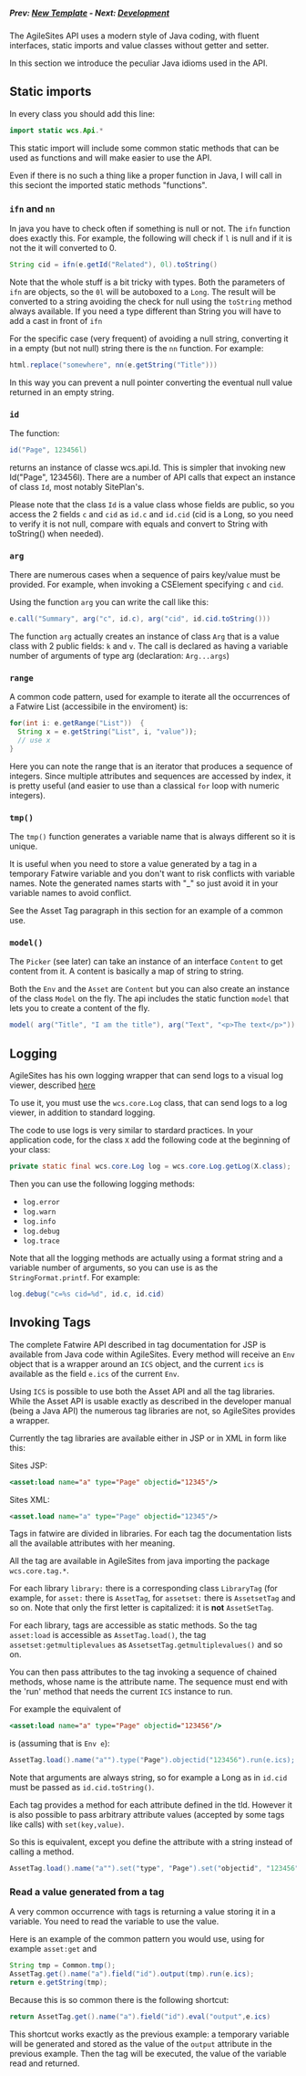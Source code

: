 ##### Prev:  [New Template](NewTemplate.md) - Next: [Development](Development.md)

The AgileSites API uses a modern style of Java coding, with fluent interfaces, static imports and value classes without getter and setter.

In this section we introduce the peculiar Java idioms used in the API.

## Static imports

In every class you should add this line:

```java
import static wcs.Api.*
```

This static import will include some common static methods that can be used as functions and will make easier to use the API.

Even if there is no such a thing like a proper function in Java, I will call in this seciont the imported static methods "functions".


### `ifn` and `nn`

In java you have to check often if something is null or not. The `ifn` function does exactly this. For example, the following will check if `l` is null and if it is not the it will converted to 0. 

```java
String cid = ifn(e.getId("Related"), 0l).toString()
```

Note that the whole stuff is a bit tricky with types. Both the parameters of `ifn` are objects, so the `0l` will be autoboxed to a `Long`. The result will be converted to a string avoiding the check for null using the `toString` method always available. If you need a type different than String you will have to add a cast in front of `ifn`

For the specific case (very frequent) of avoiding a null string, converting it in a empty (but not null) string there is the `nn` function. For example:

```java
html.replace("somewhere", nn(e.getString("Title")))
```

In this way you can prevent a null pointer converting the eventual null value returned in an empty string.

### `id`

The function: 

```java
id("Page", 123456l)
``` 

returns an instance of classe wcs.api.Id. This is simpler that invoking new Id("Page", 123456l). There are a number of API calls that expect an instance of class `Id`, most notably SitePlan's.

Please note that the class `Id` is a value class whose fields are public, so you access the 2 fields `c` and `cid` as `id.c` and `id.cid` (cid is a Long, so you need to verify it is not null, compare with equals and convert to String with toString() when needed).
 
### `arg` 

There are numerous cases when a sequence of pairs key/value must be provided. For example, when invoking a CSElement specifying `c` and `cid`.

Using the function `arg` you can write the call like this:

```java
e.call("Summary", arg("c", id.c), arg("cid", id.cid.toString()))
```

The function `arg` actually creates an instance of class `Arg` that is a value class with 2 public fields: `k` and `v`. The call is declared as having a variable number of arguments of type arg (declaration: `Arg...args`)

### `range`

A common code pattern, used for example to iterate all the occurrences of a Fatwire List (accessibile in the enviroment) is:

```java
for(int i: e.getRange("List"))  {
  String x = e.getString("List", i, "value"));
  // use x
}
```

Here you can note the range that is an iterator that  produces a sequence of integers. Since multiple attributes and sequences are accessed by index, it is pretty useful (and easier to use than a classical `for` loop with numeric integers).

### `tmp()`

The `tmp()` function generates a variable name that is always different so it is unique. 

It is useful when you need to store a value generated by a tag in a temporary Fatwire variable and you don't want to risk conflicts with variable names. Note the generated names starts with "_" so just avoid it in your variable names to avoid conflict.

See the Asset Tag paragraph in this section for an example of a common use.

### `model()`

The `Picker` (see later) can take an instance of an interface `Content` to get content from it. A content is basically a map of string to string.

Both the `Env` and the `Asset` are `Content` but you can also create an instance of the class `Model` on the fly. The api includes the static function `model` that lets you to create a content of the fly.

```java
model( arg("Title", "I am the title"), arg("Text", "<p>The text</p>"))
```
## Logging

AgileSites has his own logging wrapper that can send logs to a visual log viewer, described [here](../tutorial/Testing.md)

To use it, you must use the  `wcs.core.Log` class, that can send logs to a log viewer, in addition to standard logging.

The code to use logs is very similar to stardard practices. In your application code, for the class `X` add the following code at the beginning of your class:

```java
private static final wcs.core.Log log = wcs.core.Log.getLog(X.class);
```

Then you can use the following logging methods:

- `log.error`
- `log.warn`
- `log.info`
- `log.debug`
- `log.trace`

Note that all the logging methods are actually using a format string and a variable number of arguments, so you can use is as the `StringFormat.printf`. For example:

```java
log.debug("c=%s cid=%d", id.c, id.cid)
```

## Invoking Tags

The complete Fatwire API described in tag documentation for JSP is available from Java code within AgileSites. Every method will receive an `Env` object that is a wrapper around an `ICS` object, and the current `ics` is available as the field `e.ics` of the current `Env`.

Using `ICS` is possible to use both the Asset API and all the tag libraries. While the Asset API is usable exactly as described in the developer manual (being a Java API) the numerous tag libraries are not, so AgileSites provides a wrapper. 

Currently the tag libraries are available either in JSP or in XML in form like this:

Sites JSP:

```jsp
<asset:load name="a" type="Page" objectid="12345"/>
```

Sites XML:

```xml
<asset.load name="a" type="Page" objectid="12345"/>
```

Tags in fatwire are divided in libraries. For each tag the documentation lists all the available attributes with her meaning.

All the tag are available in AgileSites from java importing the package `wcs.core.tag.*`. 

For each library `library:` there is a corresponding class `LibraryTag` (for example, for `asset:` there is `AssetTag`, for `assetset:` there is `AssetsetTag` and so on. Note that only the first letter is capitalized: it is **not** `AssetSetTag`.

For each library, tags are accessible as static methods. So the tag `asset:load` is accessible as `AssetTag.load()`, the tag `assetset:getmultiplevalues` as `AssetsetTag.getmultiplevalues()` and so on.

You can then pass attributes to the tag invoking a sequence of chained methods, whose name is the attribute name. The sequence must end with the 'run' method that needs the current `ICS` instance to run. 

For example the equivalent of 

```jsp
<asset:load name="a" type="Page" objectid="123456"/>
``` 

is (assuming that is `Env e`):

```java
AssetTag.load().name("a"").type("Page").objectid("123456").run(e.ics);
```

Note that arguments are always string, so for example a Long as in `id.cid` must be passed as `id.cid.toString()`.

Each tag  provides a method for each attribute defined in the tld. However it is also possible to pass arbitrary attribute values (accepted by some tags like  calls) with `set(key,value)`. 

So this is equivalent, except you define the attribute with a string instead of calling a method.

```java
AssetTag.load().name("a"").set("type", "Page").set("objectid", "123456").run(e.ics);
```

### Read a value generated from a tag

A very common occurrence with tags is returning a value storing it in a variable. You need to read the variable to use the value.

Here is an example of the common pattern you would use, using for example `asset:get` and 

```java
String tmp = Common.tmp(); 
AssetTag.get().name("a").field("id").output(tmp).run(e.ics); 
return e.getString(tmp);
```

Because this is so common there is the following shortcut:

```java
return AssetTag.get().name("a").field("id").eval("output",e.ics)
```

This shortcut works exactly as the previous example: a temporary variable will be generated and stored as the value of the `output` attribute in the previous example. Then the tag will be executed, the value of the variable read and returned.

